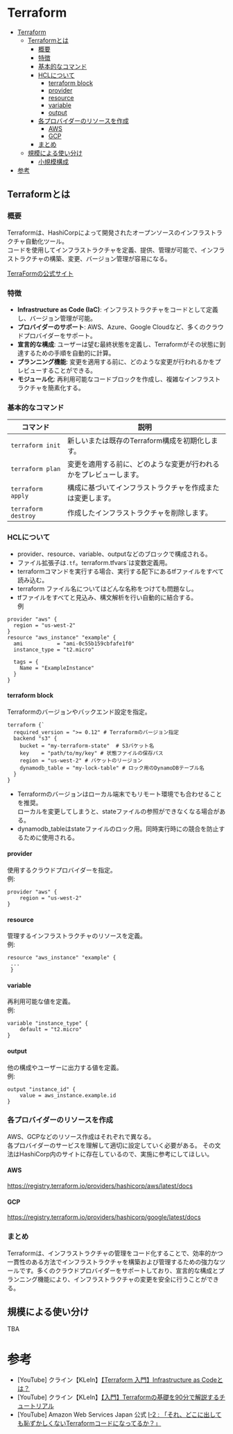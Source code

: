# Terraform 
<!-- TOC -->
* [Terraform](#terraform-)
  * [Terraformとは](#terraformとは)
    * [概要](#概要)
    * [特徴](#特徴)
    * [基本的なコマンド](#基本的なコマンド)
    * [HCLについて](#hclについて)
      * [terraform block](#terraform-block)
      * [provider](#provider)
      * [resource](#resource)
      * [variable](#variable)
      * [output](#output)
    * [各プロバイダーのリソースを作成](#各プロバイダーのリソースを作成)
      * [AWS](#aws)
      * [GCP](#gcp)
    * [まとめ](#まとめ)
  * [規模による使い分け](#規模による使い分け)
    * [小規模構成](#小規模構成)
* [参考](#参考)
<!-- TOC -->
## Terraformとは
### 概要
Terraformは、HashiCorpによって開発されたオープンソースのインフラストラクチャ自動化ツール。  
コードを使用してインフラストラクチャを定義、提供、管理が可能で、インフラストラクチャの構築、変更、バージョン管理が容易になる。  
  
[TerraFormの公式サイト](https://developer.hashicorp.com/terraform)
### 特徴
- **Infrastructure as Code (IaC)**: インフラストラクチャをコードとして定義し、バージョン管理が可能。
- **プロバイダーのサポート**: AWS、Azure、Google Cloudなど、多くのクラウドプロバイダーをサポート。
- **宣言的な構成**: ユーザーは望む最終状態を定義し、Terraformがその状態に到達するための手順を自動的に計算。
- **プランニング機能**: 変更を適用する前に、どのような変更が行われるかをプレビューすることができる。
- **モジュール化**: 再利用可能なコードブロックを作成し、複雑なインフラストラクチャを簡素化する。
### 基本的なコマンド
| コマンド              | 説明                                                         |
|----------------------|--------------------------------------------------------------|
| `terraform init`     | 新しいまたは既存のTerraform構成を初期化します。              |
| `terraform plan`     | 変更を適用する前に、どのような変更が行われるかをプレビューします。|
| `terraform apply`    | 構成に基づいてインフラストラクチャを作成または変更します。    |
| `terraform destroy`  | 作成したインフラストラクチャを削除します。                    |

### HCLについて
- provider、resource、variable、outputなどのブロックで構成される。
- ファイル拡張子は`.tf`。terraform.tfvars`は変数定義用。
- terraformコマンドを実行する場合、実行する配下にあるtfファイルをすべて読み込む。
- terraform ファイル名についてはどんな名称をつけても問題なし。
- tfファイルをすべてと見込み、構文解析を行い自動的に結合する。  
例
```hcl
provider "aws" {
  region = "us-west-2"
}
resource "aws_instance" "example" {
  ami           = "ami-0c55b159cbfafe1f0"
  instance_type = "t2.micro"

  tags = {
    Name = "ExampleInstance"
  }
}
```
#### terraform block
Terraformのバージョンやバックエンド設定を指定。
```
terraform {`
  required_version = ">= 0.12" # Terraformのバージョン指定
  backend "s3" {
    bucket = "my-terraform-state"  # S3バケット名
    key    = "path/to/my/key" # 状態ファイルの保存パス
    region = "us-west-2" # バケットのリージョン
    dynamodb_table = "my-lock-table" # ロック用のDynamoDBテーブル名
  }
}
```
- Terraformのバージョンはローカル端末でもリモート環境でも合わせることを推奨。  
ローカルを変更してしまうと、stateファイルの参照ができなくなる場合がある。  
- dynamodb_tableはstateファイルのロック用。同時実行時にの競合を防止するために使用される。  
#### provider
使用するクラウドプロバイダーを指定。  
例:
```
provider "aws" {
    region = "us-west-2"
}
```
#### resource
管理するインフラストラクチャのリソースを定義。  
例:
```
resource "aws_instance" "example" {
 ... 
 }
 ```
#### variable
再利用可能な値を定義。  
例: 
```
variable "instance_type" { 
    default = "t2.micro"
}
```
#### output
他の構成やユーザーに出力する値を定義。  
例:
```
output "instance_id" { 
    value = aws_instance.example.id
}
```
### 各プロバイダーのリソースを作成
AWS、GCPなどのリソース作成はそれぞれで異なる。  
各プロバイダーのサービスを理解して適切に設定していく必要がある。
その文法はHashiCorp内のサイトに存在しているので、実施に参考にしてほしい。
#### AWS
https://registry.terraform.io/providers/hashicorp/aws/latest/docs
#### GCP
https://registry.terraform.io/providers/hashicorp/google/latest/docs
### まとめ
Terraformは、インフラストラクチャの管理をコード化することで、効率的かつ一貫性のある方法でインフラストラクチャを構築および管理するための強力なツールです。多くのクラウドプロバイダーをサポートしており、宣言的な構成とプランニング機能により、インフラストラクチャの変更を安全に行うことができる。

## 規模による使い分け
TBA  

# 参考
- [YouTube] クライン【KLeIn】[【Terraform 入門】Infrastructure as Codeとは？](https://www.youtube.com/watch?v=Y2vv_I4DZfo)
- [YouTube] クライン【KLeIn】[【入門】Terraformの基礎を90分で解説するチュートリアル](https://www.youtube.com/watch?v=h1MDCp7blmg)
- [YouTube] Amazon Web Services Japan 公式 [I-2 : 「それ、どこに出しても恥ずかしくないTerraformコードになってるか？」](https://www.youtube.com/watch?v=0IQ4IScqQws)
